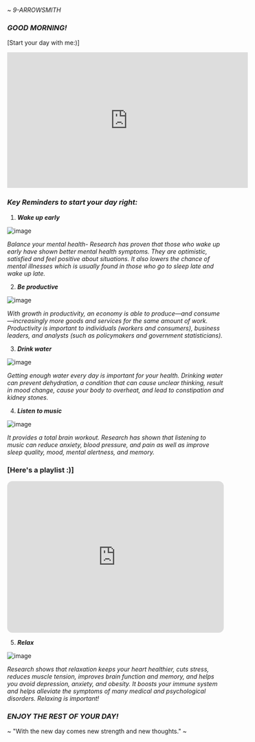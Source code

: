  ~ *9-ARROWSMITH*
### *GOOD MORNING!* 

[Start your day with me:)]
<iframe width="560" height="315" src="https://www.youtube.com/embed/igJoONdopog" title="YouTube video player" frameborder="0" allow="accelerometer; autoplay; clipboard-write; encrypted-media; gyroscope; picture-in-picture; web-share" allowfullscreen></iframe>




### *Key Reminders to start your day right:*

1. ***Wake up early*** 

![image](https://user-images.githubusercontent.com/122426478/212585724-521323fe-4a41-4a7d-9df9-5c5dbba699c6.png) 

*Balance your mental health- Research has proven that those who wake up early have shown better mental health symptoms. They are optimistic, satisfied and feel positive about situations. It also lowers the chance of mental illnesses which is usually found in those who go to sleep late and wake up late.*


2. ***Be productive***

![image](https://user-images.githubusercontent.com/122426478/212687328-c9169629-a8d8-4687-8e87-40eb08a3afbf.png)

*With growth in productivity, an economy is able to produce—and consume—increasingly more goods and services for the same amount of work. Productivity is important to individuals (workers and consumers), business leaders, and analysts (such as policymakers and government statisticians).*

3. ***Drink water***

![image](https://user-images.githubusercontent.com/122426478/212687719-2a1b6354-c116-45a7-928e-10d49540aca9.png)

*Getting enough water every day is important for your health. Drinking water can prevent dehydration, a condition that can cause unclear thinking, result in mood change, cause your body to overheat, and lead to constipation and kidney stones.*

4. ***Listen to music***

![image](https://user-images.githubusercontent.com/122426478/212687950-ebe90ed2-d65f-4800-9395-69784b50e60b.png)

*It provides a total brain workout. Research has shown that listening to music can reduce anxiety, blood pressure, and pain as well as improve sleep quality, mood, mental alertness, and memory.*

### [Here's a playlist :)]

<iframe style="border-radius:12px" src="https://open.spotify.com/embed/playlist/0g7DziuOcERfr4tAyXB59Q?utm_source=generator" width="100%" height="352" frameBorder="0" allowfullscreen="" allow="autoplay; clipboard-write; encrypted-media; fullscreen; picture-in-picture" loading="lazy"></iframe>




5. ***Relax***

![image](https://user-images.githubusercontent.com/122426478/212688063-60693b45-5af5-470d-b6c1-8f37e7651cc2.png)

*Research shows that relaxation keeps your heart healthier, cuts stress, reduces muscle tension, improves brain function and memory, and helps you avoid depression, anxiety, and obesity. It boosts your immune system and helps alleviate the symptoms of many medical and psychological disorders. Relaxing is important!*

 ### ***ENJOY THE REST OF YOUR DAY!*** 	

~ "With the new day comes new strength and new thoughts." ~

